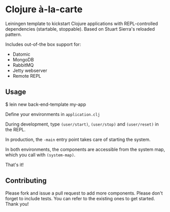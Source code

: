Clojure à-la-carte
=================

Leiningen template to kickstart Clojure applications with REPL-controlled dependencies (startable, stoppable). Based on Stuart Sierra's reloaded pattern.

Includes out-of-the box support for:

* Datomic
* MongoDB
* RabbitMQ
* Jetty webserver
* Remote REPL

## Usage

   $ lein new back-end-template my-app

Define your environments in `application.clj`

During development, type `(user/start)`, `(user/stop)` and `(user/reset)` in the REPL.

In production, the `-main` entry point takes care of starting the system.

In both environments, the components are accessible from the system map, which you call with `(system-map)`.

That's it!

## Contributing

Please fork and issue a pull request to add more components.
Please don't forget to include tests. You can refer to the existing ones to get started. Thank you!
